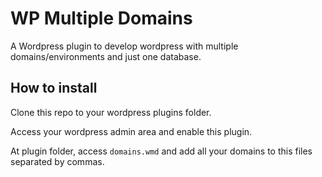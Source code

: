 # WP Multiple Domains

A Wordpress plugin to develop wordpress with multiple domains/environments and just one database.

## How to install

Clone this repo to your wordpress plugins folder.

Access your wordpress admin area and enable this plugin.

At plugin folder, access `domains.wmd` and add all your domains to this files separated by commas.